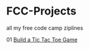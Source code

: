 # FCC-Projects
all my free code camp ziplines

01 [Build a Tic Tac Toe Game](../master/Build_a_Tic_Tac_Toe_Game/index.html)
